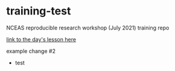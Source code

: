 # training-test
NCEAS reproducible research workshop (July 2021) training repo

[link to the day's lesson here](https://learning.nceas.ucsb.edu/2021-07-RRCourse/session-4-version-control-with-git-and-github.html#create-a-remote-repository-on-github)

example change #2
* test
